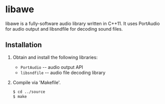 libawe
======

libawe is a fully-software audio library written in C++11. It uses PortAudio for audio output and libsndfile for decoding sound files.

Installation
------------

1. Obtain and install the following libraries:
   * `PortAudio` -- audio output API
   * `libsndfile` -- audio file decoding library
2. Compile via 'Makefile'.
   
   ```bash
   $ cd ../source
   $ make
   ```